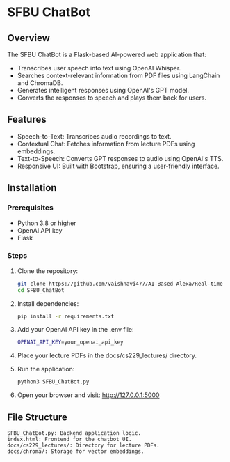 # SFBU ChatBot

## Overview
The SFBU ChatBot is a Flask-based AI-powered web application that:
- Transcribes user speech into text using OpenAI Whisper.
- Searches context-relevant information from PDF files using LangChain and ChromaDB.
- Generates intelligent responses using OpenAI's GPT model.
- Converts the responses to speech and plays them back for users.

## Features
- Speech-to-Text: Transcribes audio recordings to text.
- Contextual Chat: Fetches information from lecture PDFs using embeddings.
- Text-to-Speech: Converts GPT responses to audio using OpenAI's TTS.
- Responsive UI: Built with Bootstrap, ensuring a user-friendly interface.

## Installation

### Prerequisites
- Python 3.8 or higher
- OpenAI API key
- Flask

### Steps
1. Clone the repository:
   ```bash
   git clone https://github.com/vaishnavi477/AI-Based Alexa/Real-time Speech-to-Text-to-Speech.git
   cd SFBU_ChatBot

2. Install dependencies:
    ```bash
    pip install -r requirements.txt
    ```

3. Add your OpenAI API key in the .env file:
    ```bash
    OPENAI_API_KEY=your_openai_api_key
    ```

4. Place your lecture PDFs in the docs/cs229_lectures/ directory.

5. Run the application:
    ```bash
    python3 SFBU_ChatBot.py
    ```

6. Open your browser and visit: http://127.0.0.1:5000

## File Structure

    SFBU_ChatBot.py: Backend application logic.
    index.html: Frontend for the chatbot UI.
    docs/cs229_lectures/: Directory for lecture PDFs.
    docs/chroma/: Storage for vector embeddings.